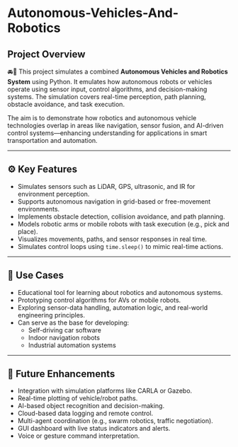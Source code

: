 
# Autonomous-Vehicles-And-Robotics

## Project Overview  
🚘🤖 This project simulates a combined **Autonomous Vehicles and Robotics System** using Python. It emulates how autonomous robots or vehicles operate using sensor input, control algorithms, and decision-making systems. The simulation covers real-time perception, path planning, obstacle avoidance, and task execution.

The aim is to demonstrate how robotics and autonomous vehicle technologies overlap in areas like navigation, sensor fusion, and AI-driven control systems—enhancing understanding for applications in smart transportation and automation.

---

## ⚙️ Key Features

- Simulates sensors such as LiDAR, GPS, ultrasonic, and IR for environment perception.
- Supports autonomous navigation in grid-based or free-movement environments.
- Implements obstacle detection, collision avoidance, and path planning.
- Models robotic arms or mobile robots with task execution (e.g., pick and place).
- Visualizes movements, paths, and sensor responses in real time.
- Simulates control loops using `time.sleep()` to mimic real-time actions.

---

## 🧠 Use Cases

- Educational tool for learning about robotics and autonomous systems.
- Prototyping control algorithms for AVs or mobile robots.
- Exploring sensor-data handling, automation logic, and real-world engineering principles.
- Can serve as the base for developing:
  - Self-driving car software
  - Indoor navigation robots
  - Industrial automation systems

---

## 🔧 Future Enhancements

- Integration with simulation platforms like CARLA or Gazebo.
- Real-time plotting of vehicle/robot paths.
- AI-based object recognition and decision-making.
- Cloud-based data logging and remote control.
- Multi-agent coordination (e.g., swarm robotics, traffic negotiation).
- GUI dashboard with live status indicators and alerts.
- Voice or gesture command interpretation.
